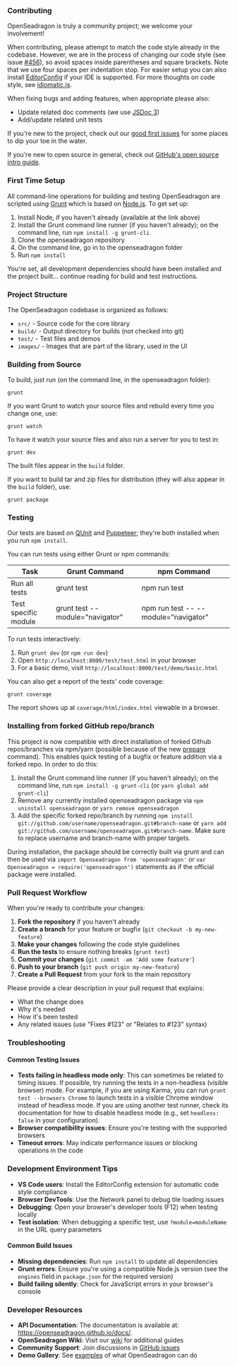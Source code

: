 ### Contributing

OpenSeadragon is truly a community project; we welcome your involvement!

When contributing, please attempt to match the code style already in the codebase.
However, we are in the process of changing our code style (see issue [#456](https://github.com/openseadragon/openseadragon/issues/456)), so avoid spaces inside parentheses and square brackets. Note that we use four spaces per indentation stop. For easier setup you can also install [EditorConfig](https://editorconfig.org/) if your IDE is supported. For more thoughts on code style, see [idiomatic.js](https://github.com/rwldrn/idiomatic.js/).

When fixing bugs and adding features, when appropriate please also:

* Update related doc comments (we use [JSDoc 3](https://jsdoc.app/))
* Add/update related unit tests

If you're new to the project, check out our [good first issues](https://github.com/openseadragon/openseadragon/issues?labels=good+first+issue&page=1&state=open) for some places to dip your toe in the water.

If you're new to open source in general, check out [GitHub's open source intro guide](https://guides.github.com/activities/contributing-to-open-source/).

### First Time Setup

All command-line operations for building and testing OpenSeadragon are scripted using [Grunt](https://gruntjs.com/) which is based on [Node.js](https://nodejs.org/). To get set up:

1. Install Node, if you haven't already (available at the link above)
1. Install the Grunt command line runner (if you haven't already); on the command line, run `npm install -g grunt-cli`
1. Clone the openseadragon repository
1. On the command line, go in to the openseadragon folder
1. Run `npm install`

You're set, all development dependencies should have been installed and the project built...
continue reading for build and test instructions.

### Project Structure

The OpenSeadragon codebase is organized as follows:

- `src/` - Source code for the core library
- `build/` - Output directory for builds (not checked into git)
- `test/` - Test files and demos
- `images/` - Images that are part of the library, used in the UI


### Building from Source

To build, just run (on the command line, in the openseadragon folder):

    grunt

If you want Grunt to watch your source files and rebuild every time you change one, use:

    grunt watch

To have it watch your source files and also run a server for you to test in:

    grunt dev

The built files appear in the `build` folder.

If you want to build tar and zip files for distribution (they will also appear in the `build` folder), use:

    grunt package


### Testing

Our tests are based on [QUnit](https://qunitjs.com/) and [Puppeteer](https://github.com/GoogleChrome/puppeteer); they're both installed when you run `npm install`.

You can run tests using either Grunt or npm commands:

| Task | Grunt Command | npm Command |
|------|--------------|-------------|
| Run all tests | grunt test | npm run test |
| Test specific module | grunt test --module="navigator" | npm run test -- --module="navigator" |

To run tests interactively:
1. Run `grunt dev` (or `npm run dev`)
2. Open `http://localhost:8000/test/test.html` in your browser
3. For a basic demo, visit `http://localhost:8000/test/demo/basic.html`

You can also get a report of the tests' code coverage:

    grunt coverage

The report shows up at `coverage/html/index.html` viewable in a browser.


### Installing from forked GitHub repo/branch

This project is now compatible with direct installation of forked Github repos/branches via npm/yarn (possible because of the new [prepare](https://docs.npmjs.com/misc/scripts) command).  This enables quick testing of a bugfix or feature addition via a forked repo.  In order to do this:

1. Install the Grunt command line runner (if you haven't already); on the command line, run `npm install -g grunt-cli` (or `yarn global add grunt-cli`)
1. Remove any currently installed openseadragon package via `npm uninstall openseadragon` or `yarn remove openseadragon`
1. Add the specific forked repo/branch by running `npm install git://github.com/username/openseadragon.git#branch-name` or `yarn add git://github.com/username/openseadragon.git#branch-name`. Make sure to replace username and branch-name with proper targets.

During installation, the package should be correctly built via grunt and can then be used via `import Openseadragon from 'openseadragon'` or `var Openseadragon = require('openseadragon')` statements as if the official package were installed.

### Pull Request Workflow

When you're ready to contribute your changes:

1. **Fork the repository** if you haven't already
1. **Create a branch** for your feature or bugfix (`git checkout -b my-new-feature`)
1. **Make your changes** following the code style guidelines
1. **Run the tests** to ensure nothing breaks (`grunt test`)
1. **Commit your changes** (`git commit -am 'Add some feature'`)
1. **Push to your branch** (`git push origin my-new-feature`)
1. **Create a Pull Request** from your fork to the main repository

Please provide a clear description in your pull request that explains:
- What the change does
- Why it's needed
- How it's been tested
- Any related issues (use "Fixes #123" or "Relates to #123" syntax)


### Troubleshooting

#### Common Testing Issues

- **Tests failing in headless mode only**: This can sometimes be related to timing issues. If possible, try running the tests in a non-headless (visible browser) mode. For example, if you are using Karma, you can run `grunt test --browsers Chrome` to launch tests in a visible Chrome window instead of headless mode. If you are using another test runner, check its documentation for how to disable headless mode (e.g., set `headless: false` in your configuration).
- **Browser compatibility issues**: Ensure you're testing with the supported browsers
- **Timeout errors**: May indicate performance issues or blocking operations in the code

### Development Environment Tips

- **VS Code users**: Install the EditorConfig extension for automatic code style compliance
- **Browser DevTools**: Use the Network panel to debug tile loading issues
- **Debugging**: Open your browser's developer tools (F12) when testing locally
- **Test isolation**: When debugging a specific test, use `?module=moduleName` in the URL query parameters

#### Common Build Issues

- **Missing dependencies**: Run `npm install` to update all dependencies
- **Grunt errors**: Ensure you're using a compatible Node.js version (see the `engines` field in `package.json` for the required version)
- **Build failing silently**: Check for JavaScript errors in your browser's console

### Developer Resources

- **API Documentation**: The documentation is available at: https://openseadragon.github.io/docs/.
- **OpenSeadragon Wiki**: Visit our [wiki](https://github.com/openseadragon/openseadragon/wiki) for additional guides
- **Community Support**: Join discussions in [GitHub issues](https://github.com/openseadragon/openseadragon/issues)
- **Demo Gallery**: See [examples](http://openseadragon.github.io/#examples-and-features) of what OpenSeadragon can do